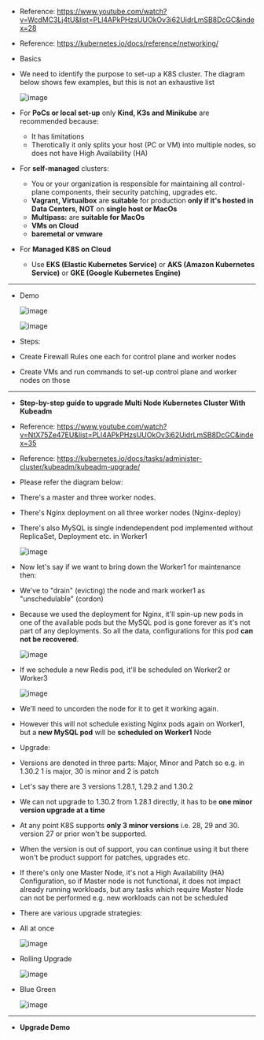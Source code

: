 - Reference: https://www.youtube.com/watch?v=WcdMC3Lj4tU&list=PLl4APkPHzsUUOkOv3i62UidrLmSB8DcGC&index=28
- Reference: https://kubernetes.io/docs/reference/networking/

- Basics
 - We need to identify the purpose to set-up a K8S cluster. The diagram below shows few examples, but this is not an exhaustive list

   ![image](https://github.com/user-attachments/assets/2510713f-ac07-4c08-b118-333626c05029)

 - For **PoCs or local set-up** only **Kind, K3s and Minikube** are recommended because:
   - It has limitations
   - Therotically it only splits your host (PC or VM) into multiple nodes, so does not have High Availability (HA)
 - For **self-managed** clusters:
   - You or your organization is responsible for maintaining all control-plane components, their security patching, upgrades etc.
   - **Vagrant, Virtualbox** are **suitable** for production **only if it's hosted in Data Centers**, **NOT** on **single host or MacOs**  
   - **Multipass:** are **suitable for MacOs**
   - **VMs on Cloud**
   - **baremetal or vmware**
 - For **Managed K8S on Cloud**
   - Use **EKS (Elastic Kubernetes Service)** or **AKS (Amazon Kubernetes Service)** or **GKE (Google Kubernetes Engine)**

-----------------------------------------
- Demo

  ![image](https://github.com/user-attachments/assets/a6a89dfb-10b0-49d7-b31d-bbee48a58bdb)

  
  ![image](https://github.com/user-attachments/assets/c2e56142-b49c-4373-8cda-1f8831df7a52)


- Steps:
 - Create Firewall Rules one each for control plane and worker nodes
 - Create VMs and run commands to set-up control plane and worker nodes on those
   
--------------------------------------------- 
- **Step-by-step guide to upgrade Multi Node Kubernetes Cluster With Kubeadm**
  
- Reference: https://www.youtube.com/watch?v=NtX75Ze47EU&list=PLl4APkPHzsUUOkOv3i62UidrLmSB8DcGC&index=35
- Reference: https://kubernetes.io/docs/tasks/administer-cluster/kubeadm/kubeadm-upgrade/

- Please refer the diagram below:
 - There's a master and three worker nodes.
 - There's Nginx deployment on all three worker nodes (Nginx-deploy)
 - There's also MySQL is single indendependent pod implemented without ReplicaSet, Deployment etc. in Worker1

    ![image](https://github.com/user-attachments/assets/b15bd50d-3318-4582-b985-55ec79c8b123)


- Now let's say if we want to bring down the Worker1 for maintenance then:
 - We've to "drain" (evicting) the node and mark worker1 as "unschedulable" (cordon)
 - Because we used the deployment for Nginx, it'll spin-up new pods in one of the available pods but the MySQL pod is gone forever as it's not part of any deployments. So all the data, configurations for this pod **can not be recovered**.

    ![image](https://github.com/user-attachments/assets/2cdfb10d-fed0-4ae0-bfbe-126ee36d3fa8)

 - If we schedule a new Redis pod, it'll be scheduled on Worker2 or Worker3

    ![image](https://github.com/user-attachments/assets/a21657a6-da5b-43d1-a96f-4217f84799c0)

 - We'll need to uncorden the node for it to get it working again.  
  - However this will not schedule existing Nginx pods again on Worker1, but a **new MySQL pod** will be **scheduled on Worker1** Node

- Upgrade:
 - Versions are denoted in three parts: Major, Minor and Patch so e.g. in 1.30.2 1 is major, 30 is minor and 2 is patch
 - Let's say there are 3 versions 1.28.1, 1.29.2 and 1.30.2
 - We can not upgrade to 1.30.2 from 1.28.1 directly, it has to be **one minor version upgrade at a time**
 - At any point K8S supports **only 3 minor versions** i.e. 28, 29 and 30. version 27 or prior won't be supported.
 - When the version is out of support, you can continue using it but there won't be product support for patches, upgrades etc.
 - If there's only one Master Node, it's not a High Availability (HA) Configuration, so if Master node is not functional, it does not impact already running workloads, but any tasks which require Master Node can not be performed e.g. new workloads can not be scheduled
 - There are various upgrade strategies:
  - All at once

    ![image](https://github.com/user-attachments/assets/2f6c73ab-9d94-4a73-9813-4f525fdc5a43)

  - Rolling Upgrade

    ![image](https://github.com/user-attachments/assets/4717996b-4b92-4934-a7c6-9e23e46576db)

  - Blue Green

    ![image](https://github.com/user-attachments/assets/8c516e9b-5d97-43cc-a1cd-479ab0ca4d13)

 
----------------------------------
 - **Upgrade Demo**
